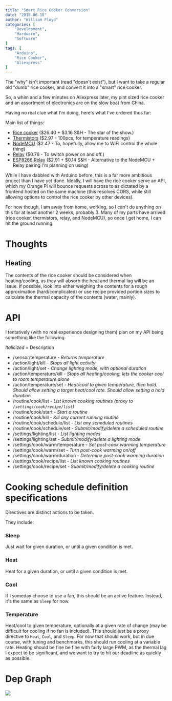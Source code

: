 ```yaml
---
title: "Smart Rice Cooker Conversion"
date: "2018-06-18"
author: "William Floyd"
categories: [
    "Development",
    "Hardware",
    "Software"
]
tags: [
    "Arduino",
    "Rice Cooker",
    "Aliexpress"
]
---
```


The "why" isn't important (read "doesn't exist"), but I want to take a regular old "dumb" rice cooker, and convert it into a "smart" rice cooker.

So, a whim and a few minutes on Aliexpress later, my pint sized rice cooker and an assortment of electronics are on the slow boat from China.

Having no real clue what I'm doing, here's what I've ordered thus far:

Main list of things:

- [Rice cooker](http://ali.onl/128Y) ($26.40 + $3.16 S&H - The star of the show.)
- [Thermistors](http://ali.onl/128Q) ($2.97 - 100pcs, for temperature readings)
- [NodeMCU](http://ali.onl/128R) ($2.47 - To, hopefully, allow me to WiFi control the whole thing)
- [Relay](http://ali.onl/128V) ($0.76 - To switch power on and off.)
- [ESP8266 Relay](http://ali.onl/128T) ($2.91 + $0.14 S&H - Alternative to the NodeMCU + Relay pairing I'm planning on using)

While I have dabbled with Arduino before, this is a far more ambitious project than I have yet done.
Ideally, I will have the rice cooker serve an API, which my Orange Pi will bounce requests across to as dictated by a frontend hosted on the same machine (this resolves CORS, while still allowing options to control the rice cooker by other devices).

For now though, I am away from home, working, so I can't do anything on this for at least another 2 weeks, probably 3.
Many of my parts have arrived (rice cooker, thermistors, relay, and NodeMCU), so once I get home, I can hit the ground running.

# Thoughts

## Heating

The contents of the rice cooker should be considered when heating/cooling, as they will absorb the heat and thermal lag will be an issue.
If possible, look into either weighing the contents for a rough approximation (hard/complicated) or use recipe provided portion sizes to calculate the thermal capacity of the contents (water, mainly).

# API

I tentatively (with no real experience designing them) plan on my API being something like the following.

*Italicized* = Description  

- /sensor/temperature - *Returns temperature*
- /action/light/kill - *Stops all light activity*
- /action/light/set - *Change lighting mode, with optional duration*
- /action/temperature/kill - *Stops all heating/cooling, lets the cooker cool to room temperature alone*
- /action/temperature/set - *Heat/cool to given temperature, then hold. Should allow setting a target heat/cool rate. Should allow setting a hold duration*
- /routine/cook/list - *List known cooking routines (proxy to `/settings/cook/recipe/list`)*
- /routine/cook/start - *Start a routine*
- /routine/cook/kill - *Kill any current running routine*
- /routine/cook/schedule/list - *List any scheduled routines*
- /routine/cook/schedule/set - *Submit/modify/delete a scheduled routine*
- /settings/lighting/list - *List lighting modes*
- /settings/lighting/set - *Submit/modify/delete a lighting mode*
- /settings/cook/warm/temperature - *Set post-cook warming temperature*
- /settings/cook/warm/set - *Turn post-cook warming on/off*
- /settings/cook/warm/duration - *Determine post-cook warming duration*
- /settings/cook/recipe/list - *List known cooking routines*
- /settings/cook/recipe/set - *Submit/modify/delete a cooking routine*

# Cooking schedule definition specifications

Directives are distinct actions to be taken.

They include:

### Sleep
Just wait for given duration, or until a given condition is met.

### Heat
Heat for a given duration, or until a given condition is met.

### Cool
If I someday choose to use a fan, this should be an active feature.
Instead, it's the same as `Sleep` for now.

### Temperature
Heat/cool to given temperature, optionally at a given rate of change (may be difficult for cooling if no fan is included).
This should just be a proxy directive to `Heat`, `Cool`, and `Sleep`.
For now that should work, but in due course, with tuning and benchmarks, this should run cooling at a variable rate.
Heating should be fine be fine with fairly large PWM, as the thermal lag I expect to be significant, and we want to try to hit our deadline as quickly as possible.

# Dep Graph

<img src="/images/rice/connections.svg">
